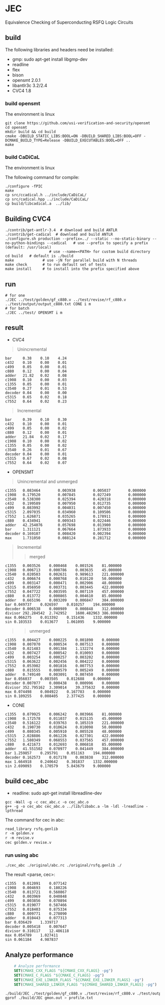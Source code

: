 # JEC

Equivalence Checking of Superconducting RSFQ Logic Circuits

## build

The following libraries and headers need be installed:

- gmp: sudo apt-get install libgmp-dev
- readline
- flex
- bison
- opensmt 2.0.1
- libantlr3c 3.2/2.4
- CVC4 1.8

### build opensmt

The environment is linux

``` shell
git clone https://github.com/usi-verification-and-security/opensmt
cd opensmt
mkdir build && cd build
cmake -DBUILD_STATIC_LIBS:BOOL=ON -DBUILD_SHARED_LIBS:BOOL=OFF -DCMAKE_BUILD_TYPE=Release -DBUILD_EXECUTABLES:BOOL=OFF ..
make
```

### build CaDiCaL

The environment is linux

The following command for compile:

``` shell
./configure -fPIC
make
cp src/ccadical.h ../include/CaDiCaL/
cp src/cadical.hpp ../include/CaDiCaL/
cp build/libcadical.a  ../lib/
```

## Building CVC4

``` shell
./contrib/get-antlr-3.4  # download and build ANTLR
./contrib/get-cadical  # download and build ANTLR
./configure.sh production --prefix=../ --static --no-static-binary --no-python-bindings --cadical   # use --prefix to specify a prefix (default: /usr/local)
                    # use --name=<PATH> for custom build directory
cd build   # default is ./build
make             # use -jN for parallel build with N threads
make check       # to run default set of tests
make install     # to install into the prefix specified above
```

## run

``` shell
# for one
./JEC ../test/golden/gf_c880.v ../test/revise/rf_c880.v ../test/output/output_c880.txt CONE i m
# for batch
./JEC ../test/ OPENSMT i m
```

## result

- CVC4

> Unincremental

``` csv
bar     0.38    0.10    4.24
c432    0.10    0.00    0.01
c499    0.05    0.00    0.01
c880    0.12    0.00    0.04
adder   21.82   0.02    0.08
c1908   0.10    0.00    0.03
c1355   0.05    0.00    0.01
c3540   0.27    0.01    0.53
decoder 0.04    0.00    0.00
c5315   0.65    0.02    0.18
c7552   0.64    0.02    0.23
```

> Incremental

``` csv
bar     0.39    0.10    0.30
c432    0.10    0.00    0.01
c499    0.05    0.00    0.02
c880    0.12    0.00    0.01
adder   21.84   0.02    0.17
c1908   0.10    0.00    0.02
c1355   0.05    0.00    0.02
c3540   0.26    0.01    0.67
decoder 0.04    0.00    0.01
c5315   0.67    0.02    0.08
c7552   0.64    0.02    0.07
```

- OPENSMT

> Unincremental and unmerged

``` csv
c1355   0.083464        0.003938        0.005037        0.000000
c1908   0.179520        0.007845        0.027249        0.000000
c3540   0.538300        0.025394        0.420318        0.000000
c432    0.199589        0.007950        0.012735        0.000000
c499    0.083992        0.004031        0.007450        0.000000
c5315   2.097035        0.034960        0.109506        0.000000
c7552   1.626871        0.035265        0.178911        0.000000
c880    0.434941        0.009343        0.022446        0.000000
adder   42.254076       0.057698        0.013900        0.000000
bar     1.311121        0.067664        1.873933        0.000000
decoder 0.169107        0.008420        0.002394        0.000000
max     1.731050        0.088124        0.281712        0.000000
```

> Incremental
>> merged

``` csv
c1355	0.003526	0.000468	0.001526	81.000000
c1908	0.006713	0.000786	0.003635	45.000000
c3540	0.020503	0.002631	0.989613	221.000000
c432	0.006674	0.000768	0.010120	50.000000
c499	0.003147	0.000471	0.002906	48.000000
c5315	0.056950	0.003731	0.003445	422.000000
c7552	0.047722	0.003595	0.007119	457.000000
c880	0.013772	0.000865	0.004610	85.000000
adder	0.665196	0.003209	0.006847	384.000000
bar	0.049737	0.026597	0.010257	194.000000
decoder	0.006538	0.000989	0.000848	312.000000
divisor	292.284542	2.742952	1600.482963	386.000000
max	0.066275	0.013392	0.151436	1332.000000
sin	0.103533	0.013677	1.061095	9.000000
```

>> unmerged

``` csv
c1355	0.004427	0.000225	0.001890	0.000000
c1908	0.007070	0.000534	0.007513	0.000000
c3540	0.021483	0.001384	1.132274	0.000000
c432	0.007427	0.000542	0.010093	0.000000
c499	0.003254	0.000257	0.003202	0.000000
c5315	0.063622	0.002456	0.004222	0.000000
c7552	0.053902	0.001816	0.007753	0.000000
c880	0.015555	0.000579	0.005249	0.000000
adder	0.749140	0.003091	0.007450	0.000000
bar	0.056037	0.003505	0.012688	0.000000
decoder	0.007077	0.000438	0.000996	0.000000
divisor	352.795162	3.309014	39.375632	0.000000
max	0.074498	0.004922	0.167783	0.000000
sin	0.109255	0.008405	2.377425	0.000000
```

- CONE

``` csv
c1355	0.079925	0.006242	0.003966	81.000000
c1908	0.172578	0.011037	0.015135	45.000000
c3540	0.516122	0.039763	0.105319	221.000000
c432	0.190730	0.010624	0.010098	50.000000
c499	0.080345	0.005910	0.005528	48.000000
c5315	2.028886	0.061226	0.027301	422.000000
c7552	1.580349	0.068553	0.037565	457.000000
c880	0.421673	0.012693	0.006818	85.000000
adder	41.551502	0.070977	0.041449	384.000000
bar	1.259857	0.295791	0.051163	194.000000
decoder	0.162573	0.017178	0.003838	312.000000
max	1.664918	0.240642	0.301837	1332.000000
sin	2.699093	0.170579	5.843679	9.000000
```

## build cec_abc

- readline: sudo apt-get install libreadline-dev

``` shell
gcc -Wall -g -c cec_abc.c -o cec_abc.o
g++ -g -o cec_abc cec_abc.o ../lib/libabc.a -lm -ldl -lreadline -lpthread
```

The command for cec in abc:

``` abc
read_library rsfq.genlib
r -m golden.v
r -m revise.v
cec golden.v revise.v
```

### run using abc

``` shell
./cec_abc ./original/abc.rc ./original/rsfq.genlib ./
```

The result <parse, cec>:

``` csv
c1355	0.012091	0.077142
c1908	0.004693	0.180226
c3540	0.013721	0.560867
c432	0.003969	0.040848
c499	0.003856	0.070894
c5315	0.019077	0.587466
c7552	0.018403	0.875334
c880	0.009771	0.278090
adder	0.010443	0.077313
bar	0.036429	1.339717
decoder	0.005418	0.007647
divisor	0.310117	12.486118
max	0.054789	1.027411
sin	0.061184	4.987837
```

## Analyze performance

``` CMake
    # Analyze performance
    SET(CMAKE_CXX_FLAGS "${CMAKE_CXX_FLAGS} -pg")
    SET(CMAKE_C_FLAGS "${CMAKE_C_FLAGS} -pg")
    SET(CMAKE_EXE_LINKER_FLAGS "${CMAKE_EXE_LINKER_FLAGS} -pg")
    SET(CMAKE_SHARED_LINKER_FLAGS "${CMAKE_SHARED_LINKER_FLAGS} -pg")
```

``` bash
./build/JEC ./test/golden/gf_c880.v ./test/revise/rf_c880.v ./test/output/output_c880.txt CONE i m
gprof ./build/JEC gmon.out > profile.txt
```
